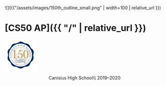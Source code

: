 ![]({{"/assets/images/150th_outline_small.png" | width=100 | relative_url }})
# [CS50 AP]({{ "/" | relative_url }})
<img align="center" width="100" height="100" src="/assets/images/150th_outline_small.png">
<p style="text-align: center;">Canisius High School\\
2019–2020</p>
